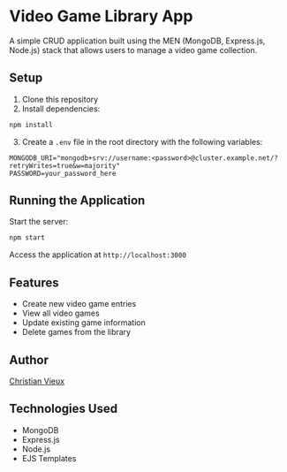 # Video Game Library App

A simple CRUD application built using the MEN (MongoDB, Express.js, Node.js) stack that allows users to manage a video game collection.

## Setup

1. Clone this repository
2. Install dependencies:
```sh
npm install
```
3. Create a `.env` file in the root directory with the following variables:
```
MONGODB_URI="mongodb+srv://username:<password>@cluster.example.net/?retryWrites=true&w=majority"
PASSWORD=your_password_here
```

## Running the Application

Start the server:
```bash
npm start
```

Access the application at `http://localhost:3000`

## Features

- Create new video game entries
- View all video games
- Update existing game information 
- Delete games from the library

## Author
[Christian Vieux](https://github.com/christianvieux)

## Technologies Used

- MongoDB
- Express.js
- Node.js
- EJS Templates